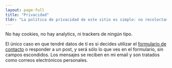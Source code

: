 ```yaml
---
layout: page-full
title: "Privacidad"
tldr: "La política de privacidad de este sitio es simple: no recolectamos nada."
---
```


No hay cookies, no hay analytics, ni trackers de ningún tipo.

El único caso en que tendré datos de tí es si decides utilizar el [formulario de contacto](/contacto/) o responder a un post, y será sólo lo que ves en el formulario, sin campos escondidos. Los mensajes se reciben en mi email y son tratados como correos electrónicos personales.
